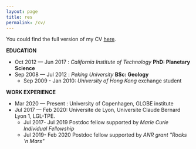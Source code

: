 ```yaml
---
layout: page
title: res
permalink: /cv/
---
```


You could find the full version of my CV [here](./cv/cv.pdf).

**EDUCATION**
- Oct 2012 — Jun 2017 : *California Institute of Technology* __PhD: Planetary Science__
- Sep 2008 — Jul 2012 : *Peking University*  __BSc: Geology__
   - Sep 2009 - Jan 2010: *University of Hong Kong* exchange student  

**WORK EXPERIENCE**
- Mar 2020 — Present : University of Copenhagen, GLOBE institute
- Jul 2017 — Feb 2020: Universite de Lyon, Universite Claude Bernard Lyon 1, LGL-TPE.
   - Jul 2017- Jul 2019 Postdoc fellow supported by *Marie Curie Individual Fellowship*
   - Jul 2019- Feb 2020 Postdoc fellow supported by *ANR grant "Rocks 'n Mars"*
